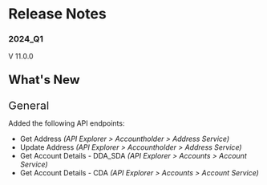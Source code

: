 # Release Notes 
### 2024_Q1
V 11.0.0
<!-- 
type: tab 
titles: Portico
-->

<p style="font-size: 24px; font-weight: bold;">What's New </p>

<span style="font-size: 22px; ">General</span>

Added the following API endpoints:
- Get Address *(API Explorer > Accountholder >  Address Service)*
- Update Address *(API Explorer > Accountholder >  Address Service)*
- Get Account Details - DDA_SDA *(API Explorer > Accounts >  Account Service)*
- Get Account Details - CDA *(API Explorer > Accounts >  Account Service)*

<!-- type: tab-end -->
